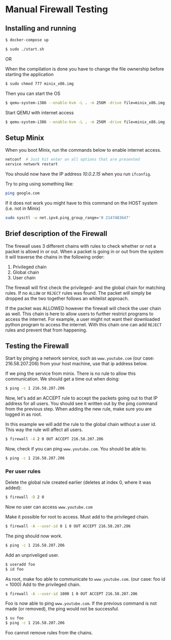 # Manual Firewall Testing

## Installing and running

```sh
$ docker-compose up
```
```sh
$ sudo ./start.sh
```

OR

When the compilation is done you have to change the file ownership before starting the application
```sh
$ sudo chmod 777 minix_x86.img
```

Then you can start the OS
```sh
$ qemu-system-i386 --enable-kvm -L . -m 256M -drive file=minix_x86.img,if=ide,format=raw -serial stdio -curses
```

Start QEMU with internet access
```sh
$ qemu-system-i386 --enable-kvm -L . -m 256M -drive file=minix_x86.img,if=ide,format=raw -netdev user,id=mynet0 -device e1000,netdev=mynet0 -serial stdio -curses
```


## Setup Minix
When you boot Minix, run the commands below to enable internet access.

```bash
netconf  # Just hit enter on all options that are presented
service network restart
```

You should now have the IP address *10.0.2.15* when you run `ifconfig`.

Try to ping using something like:

```bash
ping google.com
```

If it does not work you might have to this command on the HOST system (i.e. not in Minix)

```bash
sudo sysctl -w net.ipv4.ping_group_range='0 2147483647'
```

## Brief description of the Firewall
The firewall uses 3 different chains with rules to check whether or not a packet
is allowd in or out. When a packet is going in or out from the system it will
traverse the chains in the following order:

1. Privileged chain
2. Global chain
3. User chain

The firewall will first check the privileged- and the global chain for matching
rules. If no `ALLOW` or `REJECT` rules was found. The packet will simply be dropped
as the two together follows an whitelist approach.

If the packet was ALLOWED however the firewall will check the user chain as
well. This chain is here to allow users to further restrict programs to access
the internet. For example, a user might not want their downloaded python program
to access the internet. With this chain one can add `REJECT` rules and prevent
that from happening.

## Testing the Firewall

Start by pinging a network service, such as `www.youtube.com` (our case: 216.58.207.206) from your host machine, use that ip address below.

If we ping the service from minix. There is no rule to allow this communication. We should get a time out when doing:

```sh
$ ping -c 1 216.58.207.206
```

Now, let's add an ACCEPT rule to accept the packets going out to that IP address for all users.
You should see it written out by the ping command from the previous step. When
adding the new rule, make sure you are logged in as root.

In this example we will add the rule to the global chain without a user id. This way the rule will affect all users.

```sh
$ firewall -A 2 0 OUT ACCEPT 216.58.207.206
```

Now, check if you can ping `www.youtube.com`. You should be able to.

```sh
$ ping -c 1 216.58.207.206
```

### Per user rules

Delete the global rule created earlier (deletes at index 0, where it was added):

```sh
$ firewall -D 2 0
```

Now no user can access `www.youtube.com`

Make it possible for root to access. Must add to the privileged chain. 
```sh
$ firewall -A --user-id 0 1 0 OUT ACCEPT 216.58.207.206
```

The ping should now work.

```sh
$ ping -c 1 216.58.207.206
```

Add an unpriveliged user.

```sh
$ useradd foo
$ id foo
```

As root, make foo able to communicate to `www.youtube.com`. (our case: foo id = 1000) Add to the privileged chain.
```sh
$ firewall -A --user-id 1000 1 0 OUT ACCEPT 216.58.207.206
```

Foo is now able to ping `www.youtube.com`. If the previous command is not made (or removed), the ping would not be successful. 
```sh
$ su foo
$ ping -c 1 216.58.207.206
```

Foo cannot remove rules from the chains.


